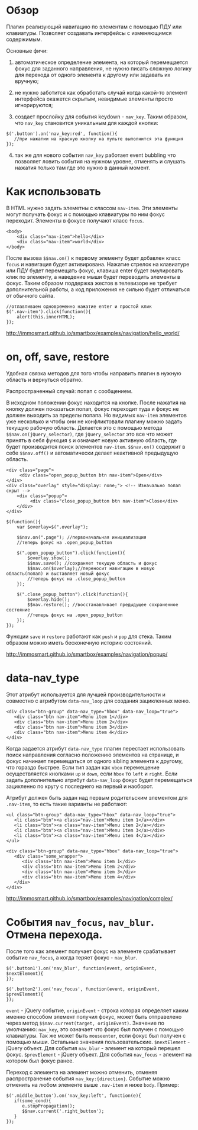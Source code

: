 # Обзор

Плагин реализующий навигацию по элементам с помощью ПДУ или клавиатуры. Позволяет создавать интерфейсы с изменяющимся содержимым.

Основные фичи:

1) автоматическое определение элемента, на который перемещается фокус для заданного направления, не нужно писать сложную логику для перехода от одного элемента к другому или задавать их вручную;

2) не нужно заботится как обработать случай когда какой-то элемент интерфейса окажется скрытым, невидимые элементы просто игнорируются;

3) создает прослойку для события keydown - `nav_key`. Таким образом, что `nav_key` становится уникальным для каждой кнопки:

```
$('.button').on('nav_key:red', function(){
   //при нажатии на красную кнопку на пульте выполнится эта функция
});
```

4) так же для нового события `nav_key` работает event bubbling что позволяет ловить события на нужном уровне, отменять и слушать нажатия только там где это нужно в данный момент.

# Как использовать

В HTML нужно задать элеметны с классом `nav-item`. Эти элементы могут получать фокус и с помощью клавиатуры по ним фокус переходит. Элементы в фокусе получают класс `focus`. 

```
<body>
    <div class="nav-item">hello</div>
    <div class="nav-item">world</div>
</body>
```

После вызова `$$nav.on()` к первому элементу будет добавлен класс `focus` и навигация будет активирована. Нажатие стрелок на клавиатуре или ПДУ будет перемещать фокус, клавиша enter будет эмулировать клик по элементу, а наведение мыши будет переводить элементы в фокус. Таким образом поддержка жестов в телевизоре не требует дополнительной работы, а код приложения не сильно будет отличаться от обычного сайта.

```
//отлавливаем одновременно нажатие enter и простой клик
$('.nav-item').click(function(){
    alert(this.innerHTML);
});
```

http://immosmart.github.io/smartbox/examples/navigation/hello_world/


# on, off, save, restore
Удобная связка методов для того чтобы направить плагин в нужную область и вернуться обратно.

Распространенный случай: попап с сообщением.

В исходном положении фокус находится на кнопке.
После нажатия на кнопку должен показаться попап, фокус переходит туда и фокус не должен выходить за пределы попапа.
Но видимых `nav-item` элементов уже несколько и чтобы они не конфликтовали плагину можно задать текущую рабочую область.
Делается это с помощью метода `$$nav.on(jQuery_selector)`, где `jQuery_selector` это все что может принять в себя функция `$`
и означает новую активную область, где будет производится поиск элементов `nav-item`.  `$$nav.on()` содержит в себе `$$nav.off()` и автоматически делает неактивной предыдущую область.

```
<div class="page">
     <div class="open_popup_button btn nav-item">Open</div>
</div>
<div class="overlay" style="display: none;"> <!-- Изначально попап скрыт -->
    <div class="popup">
         <div class="close_popup_button btn nav-item">Close</div>
    </div>
</div>
```

```
$(function(){
    var $overlay=$(".overlay");

    $$nav.on(".page"); //первоначальная инициализация
    //теперь фокус на .open_popup_button

    $(".open_popup_button").click(function(){
        $overlay.show();
        $$nav.save(); //сохраняет текущую область и фокус
        $$nav.on($overlay);//переносит навигацию в новую область(попап) и выставляет новый фокус
        //теперь фокус на .close_popup_button
    });

    $(".close_popup_button").click(function(){
        $overlay.hide();
        $$nav.restore(); //восстанавливает предыдущее сохраненное состояние
        //теперь фокус на .open_popup_button
    });
});
```

Функции `save` и `restore` работают как `push` и `pop` для стека. Таким образом можно иметь бесконечную историю состояний.

http://immosmart.github.io/smartbox/examples/navigation/popup/

# data-nav_type

Этот атрибут используется для лучшей производительности и совместно с атрибутом `data-nav_loop` для создания зацикленных меню. 

```
<div class="btn-group" data-nav_type="hbox" data-nav_loop="true">
   <div class="btn nav-item">Menu item 1</div>
   <div class="btn nav-item">Menu item 2</div>
   <div class="btn nav-item">Menu item 3</div>
   <div class="btn nav-item">Menu item 4</div>
</div>
```
Когда задается атрибут `data-nav_type` плагин перестает использовать поиск направления согласно положению элементов на странице, и фокус начинает перемещаться от одного sibling элемента к другому, что гораздо быстрее. Если тип задан как `vbox` перемещение осуществляется кнопками `up` и `down`, если `hbox` то `left` и `right`. Если задать дополнительно атрибут `data-nav_loop` фокус будет перемещаться зацикленно по кругу с последнего на первый и наоборот.

Атрибут должен быть задан над первым родительским элементом для `.nav-item`, то есть такие варианты не работают:

```
<ul class="btn-group" data-nav_type="hbox" data-nav_loop="true">
   <li class="btn"><a class="nav-item">Menu item 1</a></div>
   <li class="btn"><a class="nav-item">Menu item 2</a></div>
   <li class="btn"><a class="nav-item">Menu item 3</a></div>
   <li class="btn"><a class="nav-item">Menu item 4</a></div>
</ul>
```

```
<div class="btn-group" data-nav_type="hbox" data-nav_loop="true">
   <div class="some_wrapper">
      <div class="btn nav-item">Menu item 1</div>
      <div class="btn nav-item">Menu item 2</div>
      <div class="btn nav-item">Menu item 3</div>
      <div class="btn nav-item">Menu item 4</div>
   </div>
</div>
```

http://immosmart.github.io/smartbox/examples/navigation/complex/

# События `nav_focus`, `nav_blur`. Отмена перехода.

После того как элемент получает фокус на элементе срабатывает событие `nav_focus`, а когда теряет фокус - `nav_blur`. 

```
$('.button1').on('nav_blur', function(event, originEvent, $nextElement){
});

$('.button2').on('nav_focus', function(event, originEvent, $prevElement){
});
```

`event` - jQuery событие,
`originEvent` - строка которая определяет каким именно способом элемент получил фокус, может быть отправелено через метод `$$nav.current(target, originEvent)`. Значение по умолчанию: `nav_key`, это означает что фокус был получен с помощью клавиатуры. Так же может быть `mouseenter`, если фокус был получен с помощью мыши. Остальные значения пользовательские.
`$nextElement` - jQuery объект. Для события `nav_blur` - элемент на который перешел фокус.
`$prevElement` - jQuery объект. Для события `nav_focus` - элемент на котором был фокус ранее. 

Переход с элемента на элемент можно отменить, отменяя распространение события `nav_key:{direction}`. Событие можно отменить на любом элементе выше `.nav-item` и ниже `body`.
Пример:

```
$('.middle_button').on('nav_key:left', function(e){
   if(some_cond){
      e.stopPropagation();
      $$nav.current('.right_button');
   }
});
```

